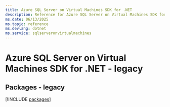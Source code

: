 ```yaml
---
title: Azure SQL Server on Virtual Machines SDK for .NET
description: Reference for Azure SQL Server on Virtual Machines SDK for .NET
ms.date: 06/13/2025
ms.topic: reference
ms.devlang: dotnet
ms.service: sqlserveronvirtualmachines
---
```

# Azure SQL Server on Virtual Machines SDK for .NET - legacy
## Packages - legacy
[!INCLUDE [packages](sql-server-on-virtual-machines-index.md)]
